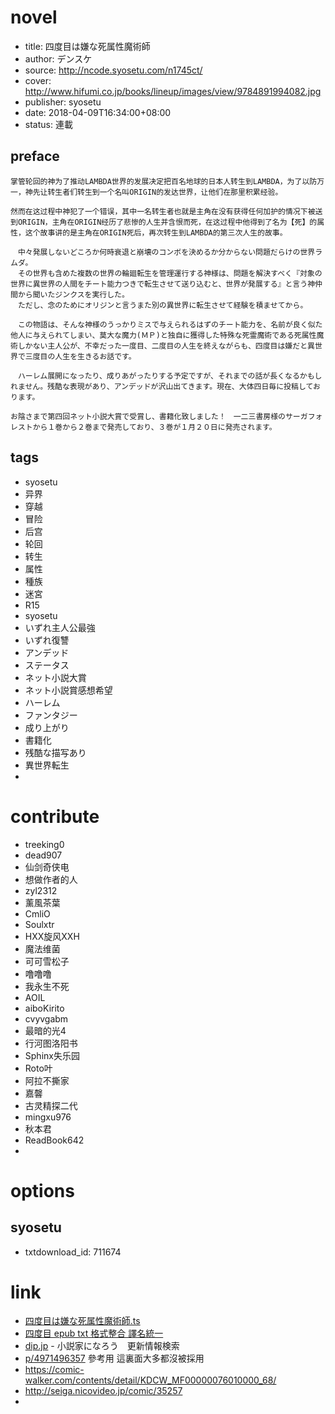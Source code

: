 # novel

- title: 四度目は嫌な死属性魔術師
- author: デンスケ
- source: http://ncode.syosetu.com/n1745ct/
- cover: http://www.hifumi.co.jp/books/lineup/images/view/9784891994082.jpg
- publisher: syosetu
- date: 2018-04-09T16:34:00+08:00
- status: 連載

## preface

```
掌管轮回的神为了推动LAMBDA世界的发展决定把百名地球的日本人转生到LAMBDA，为了以防万一，神先让转生者们转生到一个名叫ORIGIN的发达世界，让他们在那里积累经验。

然而在这过程中神犯了一个错误，其中一名转生者也就是主角在没有获得任何加护的情况下被送到ORIGIN，主角在ORIGIN经历了悲惨的人生并含恨而死，在这过程中他得到了名为【死】的属性，这个故事讲的是主角在ORIGIN死后，再次转生到LAMBDA的第三次人生的故事。

　中々発展しないどころか何時衰退と崩壊のコンボを決めるか分からない問題だらけの世界ラムダ。
　その世界も含めた複数の世界の輪廻転生を管理運行する神様は、問題を解決すべく『対象の世界に異世界の人間をチート能力つきで転生させて送り込むと、世界が発展する』と言う神仲間から聞いたジンクスを実行した。
　ただし、念のためにオリジンと言うまた別の異世界に転生させて経験を積ませてから。

　この物語は、そんな神様のうっかりミスで与えられるはずのチート能力を、名前が良く似た他人に与えられてしまい、莫大な魔力(ＭＰ)と独自に獲得した特殊な死霊魔術である死属性魔術しかない主人公が、不幸だった一度目、二度目の人生を終えながらも、四度目は嫌だと異世界で三度目の人生を生きるお話です。

　ハーレム展開になったり、成りあがったりする予定ですが、それまでの話が長くなるかもしれません。残酷な表現があり、アンデッドが沢山出てきます。現在、大体四日毎に投稿しております。

お陰さまで第四回ネット小説大賞で受賞し、書籍化致しました！　一二三書房様のサーガフォレストから１巻から２巻まで発売しており、３巻が１月２０日に発売されます。
```

## tags

- syosetu
- 异界
- 穿越
- 冒险
- 后宫
- 轮回
- 转生
- 属性
- 種族
- 迷宮
- R15
- syosetu
- いずれ主人公最強
- いずれ復讐
- アンデッド
- ステータス
- ネット小説大賞
- ネット小説賞感想希望
- ハーレム
- ファンタジー
- 成り上がり
- 書籍化
- 残酷な描写あり
- 異世界転生
- 

# contribute

- treeking0
- dead907
- 仙剑奇侠电
- 想做作者的人
- zyl2312
- 薰風茶葉
- CmliO
- Soulxtr
- HXX旋风XXH
- 魔法维菌
- 可可雪松子
- 噜噜噜
- 我永生不死
- AOIL
- aiboKirito
- cvyvgabm
- 最暗的光4
- 行河图洛阳书
- Sphinx失乐园
- Roto叶
- 阿拉不撕家
- 嘉韾
- 古灵精探二代
- mingxu976
- 秋本君
- ReadBook642
- 

# options

## syosetu

- txtdownload_id: 711674


# link

- [四度目は嫌な死属性魔術師.ts](https://github.com/bluelovers/node-novel/blob/master/lib/locales/%E5%9B%9B%E5%BA%A6%E7%9B%AE%E3%81%AF%E5%AB%8C%E3%81%AA%E6%AD%BB%E5%B1%9E%E6%80%A7%E9%AD%94%E8%A1%93%E5%B8%AB.ts)
- [四度目 epub txt 格式整合 譯名統一](http://tieba.baidu.com/p/5531952815?pid=117529194602)
- [dip.jp](https://narou.dip.jp/search.php?text=n1745ct&novel=all&genre=all&new_genre=all&length=0&down=0&up=100) - 小説家になろう　更新情報検索
- [p/4971496357](https://tieba.baidu.com/p/4971496357) 參考用 這裏面大多都沒被採用
- https://comic-walker.com/contents/detail/KDCW_MF00000076010000_68/
- http://seiga.nicovideo.jp/comic/35257
-

